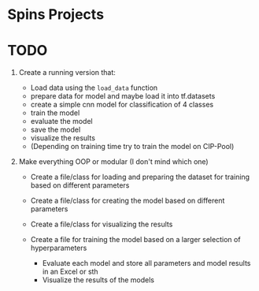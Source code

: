 # Spins Projects

# TODO

1. Create a running version that:
    - Load data using the `load_data` function
    - prepare data for model and maybe load it into tf.datasets
    - create a simple cnn model for classification of 4 classes
    - train the model
    - evaluate the model
    - save the model
    - visualize the results
    - (Depending on training time try to train the model on CIP-Pool)

2. Make everything OOP or modular (I don't mind which one)
    - Create a file/class for loading and preparing the dataset for training based on different parameters
    - Create a file/class for creating the model based on different parameters
    - Create a file/class for visualizing the results
   
    - Create a file for training the model based on a larger selection of hyperparameters
      - Evaluate each model and store all parameters and model results in an Excel or sth
      - Visualize the results of the models